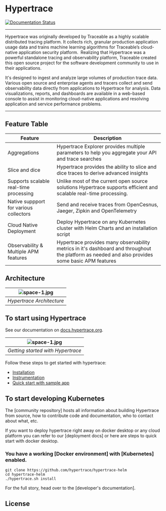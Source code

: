 # Hypertrace

[![Documentation Status](https://readthedocs.org/projects/ansicolortags/badge/?version=latest)](http://docs.hypertrace.org/docs/)


---

Hypertrace was originally developed by Traceable as a highly scalable distributed tracing platform. It collects rich, granular production application usage data and trains machine learning algorithms for Traceable’s cloud-native application security platform. ‍ Realizing that Hypertrace was a powerful standalone tracing and observability platform, Traceable created this open source project for the software development community to use in their applications.

It's designed to ingest and analyze large volumes of production trace data. Various open source and enterprise agents and tracers collect and send observability data directly from applications to Hypertrace for analysis. Data visualizations, reports, and dashboards are available in a web-based console to assist in monitoring cloud-native applications and resolving application and service performance problems.

---

## Feature Table
| Feature                                | Description                                                                                                                                            |
| -------------------------------------- | ------------------------------------------------------------------------------------------------------------------------------------------------------ |
| Aggregations                           | Hypertrace Explorer provides multiple parameters to help you aggregate your API and trace searches                                                     |
| Slice and dice                         | Hypertrace provides the ability to slice and dice traces to derive advanced insights                                                                  |
| Supports scalable real-time processing                        | Unlike most of the current open source solutions Hypertrace supports efficient and scalable real-time processing. |
| Native suppport for various collectors | Send and receive traces from OpenCesnus, Jaeger, Zipkin and OpenTelemetry                                                                             |
| Cloud Native Deployment                | Deploy Hypertrace on any Kubernetes cluster with Helm Charts and an installation script                                                               |
| Observability & Multiple APM features  | Hypertrace provides many observability metrics in it's dashboard and throughout the platform as needed and also provides some basic APM features      |

## Architecture

| ![space-1.jpg](https://s3.amazonaws.com/fininity.tech/DT/architecture.png) | 
|:--:| 
| *Hypertrace Architecture* |

## To start using Hypertrace

See our documentation on [docs.hypertrace.org](https://docs.hypertrace.org/docs/).

| ![space-1.jpg](https://s3.amazonaws.com/fininity.tech/DT/getting-started.png) | 
|:--:| 
| *Getting started with Hypertrace* |

Follow these steps to get started with hypertrace:
- [Installation](https://docs.hypertrace.org/docs/getting-started/installation/)
- [Instrumentation](https://docs.hypertrace.org/docs/getting-started/Instrumentation/)
- [Quick start with sample app](https://docs.hypertrace.org/docs/getting-started/quick-start/)

## To start developing Kubernetes

The [community repository] hosts all information about building Hypertrace from source, how to contribute code and documentation, who to contact about what, etc.

If you want to deploy hypertrace right away on docker desktop or any cloud platform you can refer to our [deployment docs] or here are steps to quick start with docker desktop. 

### You have a working [Docker environment] with [Kubernetes] enabled.

```
git clone https://github.com/hypertrace/hypertrace-helm
cd hypertrace-helm
./hypertrace.sh install
```

For the full story, head over to the [developer's documentation].

## License



